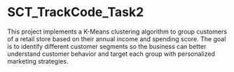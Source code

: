 # SCT_TrackCode_Task2
This project implements a K-Means clustering algorithm to group customers of a retail store based on their annual income and spending score. The goal is to identify different customer segments so the business can better understand customer behavior and target each group with personalized marketing strategies.
